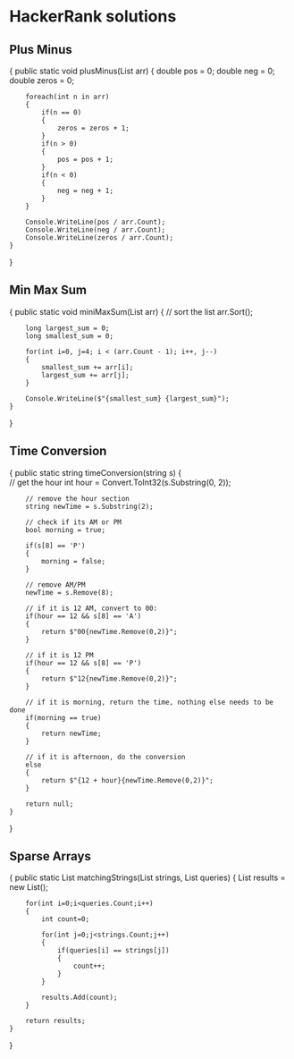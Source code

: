 # HackerRank solutions

## Plus Minus
{
  public static void plusMinus(List<int> arr)
    {
        double pos = 0;
        double neg = 0;
        double zeros = 0;
        
        foreach(int n in arr)
        {
            if(n == 0)
            {
                zeros = zeros + 1;
            }
            if(n > 0)
            {
                pos = pos + 1;
            }
            if(n < 0)
            {
                neg = neg + 1;
            }
        }
        
        Console.WriteLine(pos / arr.Count);
        Console.WriteLine(neg / arr.Count);
        Console.WriteLine(zeros / arr.Count);
    }
}
                     
## Min Max Sum
{
  public static void miniMaxSum(List<int> arr)
    {
        // sort the list
        arr.Sort();
        
        long largest_sum = 0;
        long smallest_sum = 0;
        
        for(int i=0, j=4; i < (arr.Count - 1); i++, j--)
        {
            smallest_sum += arr[i];
            largest_sum += arr[j];            
        }
        
        Console.WriteLine($"{smallest_sum} {largest_sum}");
    }
}
                                        
## Time Conversion
{
  public static string timeConversion(string s)
    {   
        // get the hour
        int hour = Convert.ToInt32(s.Substring(0, 2));
        
        // remove the hour section
        string newTime = s.Substring(2);
        
        // check if its AM or PM
        bool morning = true;
        
        if(s[8] == 'P')
        {
            morning = false;
        }
        
        // remove AM/PM
        newTime = s.Remove(8);
        
        // if it is 12 AM, convert to 00:
        if(hour == 12 && s[8] == 'A')
        {
            return $"00{newTime.Remove(0,2)}";
        }
        
        // if it is 12 PM
        if(hour == 12 && s[8] == 'P')
        {
            return $"12{newTime.Remove(0,2)}";
        }
        
        // if it is morning, return the time, nothing else needs to be done
        if(morning == true)
        {
            return newTime;
        }
        
        // if it is afternoon, do the conversion
        else
        {
            return $"{12 + hour}{newTime.Remove(0,2)}";
        }
        
        return null;
    }
}
                                        
## Sparse Arrays
{
  public static List<int> matchingStrings(List<string> strings, List<string> queries)
    {
        List<int> results = new List<int>();
        
        for(int i=0;i<queries.Count;i++)
        {
            int count=0;
            
            for(int j=0;j<strings.Count;j++)
            {
                if(queries[i] == strings[j])
                {
                    count++;
                }
            }
            
            results.Add(count);
        }
        
        return results;
    }
}
